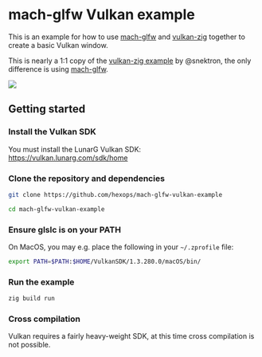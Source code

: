 # mach-glfw Vulkan example

This is an example for how to use [mach-glfw](https://github.com/hexops/mach-glfw) and [vulkan-zig](https://github.com/snektron/vulkan-zig) together to create a basic Vulkan window.

This is nearly a 1:1 copy of the [vulkan-zig example](https://github.com/Snektron/vulkan-zig/tree/master/examples) by @snektron, the only difference is using [mach-glfw](https://github.com/hexops/mach-glfw).

![](https://user-images.githubusercontent.com/3173176/139573985-d862f35a-e78e-40c2-bc0c-9c4fb68d6ecd.png)

## Getting started

### Install the Vulkan SDK

You must install the LunarG Vulkan SDK: https://vulkan.lunarg.com/sdk/home

### Clone the repository and dependencies

```sh
git clone https://github.com/hexops/mach-glfw-vulkan-example

cd mach-glfw-vulkan-example
```

### Ensure glslc is on your PATH

On MacOS, you may e.g. place the following in your `~/.zprofile` file:

```sh
export PATH=$PATH:$HOME/VulkanSDK/1.3.280.0/macOS/bin/
```

### Run the example

```sh
zig build run
```

### Cross compilation

Vulkan requires a fairly heavy-weight SDK, at this time cross compilation is not possible.
